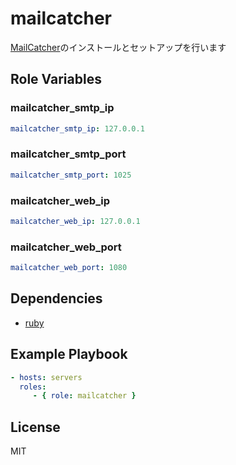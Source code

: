 mailcatcher
=========

[MailCatcher](https://mailcatcher.me/)のインストールとセットアップを行います

Role Variables
--------------

### mailcatcher_smtp_ip

```yaml
mailcatcher_smtp_ip: 127.0.0.1
```

### mailcatcher_smtp_port

```yaml
mailcatcher_smtp_port: 1025
```

### mailcatcher_web_ip

```yaml
mailcatcher_web_ip: 127.0.0.1
```


### mailcatcher_web_port

```yaml
mailcatcher_web_port: 1080
```

Dependencies
------------

* [ruby](https://github.com/wate/ansible-role-ruby)

Example Playbook
----------------

```yaml
- hosts: servers
  roles:
     - { role: mailcatcher }
```

License
-------

MIT
